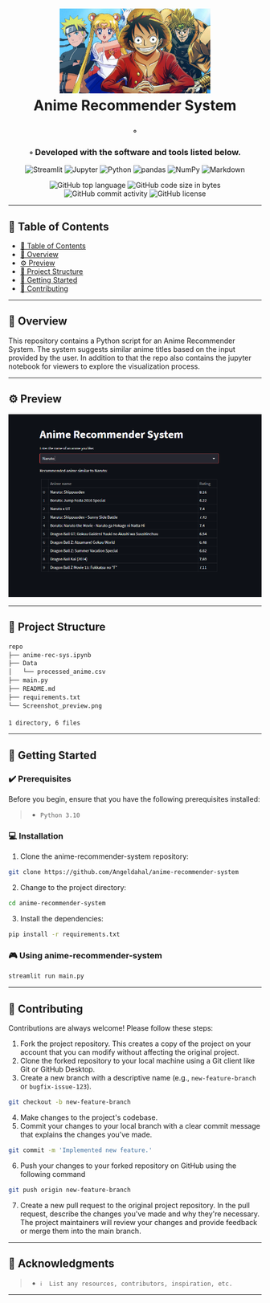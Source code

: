 
<div align="center">
<h1 align="center">
<img src="./anime_title.jpg" width="300" />
<br>
<b>Anime Recommender System</b>
</h1>
<h3>◦ </h3>
<h3>◦ Developed with the software and tools listed below.</h3>

<p align="center">
<img src="https://img.shields.io/badge/Streamlit-FF4B4B.svg?style&logo=Streamlit&logoColor=white" alt="Streamlit" />
<img src="https://img.shields.io/badge/Jupyter-F37626.svg?style&logo=Jupyter&logoColor=white" alt="Jupyter" />
<img src="https://img.shields.io/badge/Python-3776AB.svg?style&logo=Python&logoColor=white" alt="Python" />
<img src="https://img.shields.io/badge/pandas-150458.svg?style&logo=pandas&logoColor=white" alt="pandas" />
<img src="https://img.shields.io/badge/NumPy-013243.svg?style&logo=NumPy&logoColor=white" alt="NumPy" />
<img src="https://img.shields.io/badge/Markdown-000000.svg?style&logo=Markdown&logoColor=white" alt="Markdown" />
</p>

![GitHub top language](https://img.shields.io/github/languages/top/Angeldahal/anime-recommender-system?style&color=5D6D7E)
![GitHub code size in bytes](https://img.shields.io/github/languages/code-size/Angeldahal/anime-recommender-system?style&color=5D6D7E)
![GitHub commit activity](https://img.shields.io/github/commit-activity/m/Angeldahal/anime-recommender-system?style&color=5D6D7E)
![GitHub license](https://img.shields.io/github/license/Angeldahal/anime-recommender-system?style&color=5D6D7E)
</div>

---

## 📒 Table of Contents
- [📒 Table of Contents](#-table-of-contents)
- [📍 Overview](#-overview)
- [⚙️ Preview](#-preview)
- [📂 Project Structure](#project-structure)
- [🚀 Getting Started](#-getting-started)
- [🤝 Contributing](#-contributing)

---


## 📍 Overview
This repository contains a Python script for an Anime Recommender System. The system suggests similar anime titles based on the input provided by the user. In addition to that the repo also contains the jupyter notebook for viewers to explore the visualization process.


---

## ⚙️ Preview
![Image Preview](./Screenshot_preview.png)


---


## 📂 Project Structure


```bash
repo
├── anime-rec-sys.ipynb
├── Data
│   └── processed_anime.csv
├── main.py
├── README.md
├── requirements.txt
└── Screenshot_preview.png

1 directory, 6 files
```

---

## 🚀 Getting Started

### ✔️ Prerequisites

Before you begin, ensure that you have the following prerequisites installed:
> - `Python 3.10`

### 💻 Installation

1. Clone the anime-recommender-system repository:
```sh
git clone https://github.com/Angeldahal/anime-recommender-system
```

2. Change to the project directory:
```sh
cd anime-recommender-system
```

3. Install the dependencies:
```sh
pip install -r requirements.txt
```

### 🎮 Using anime-recommender-system

```sh
streamlit run main.py
```


---


## 🤝 Contributing

Contributions are always welcome! Please follow these steps:
1. Fork the project repository. This creates a copy of the project on your account that you can modify without affecting the original project.
2. Clone the forked repository to your local machine using a Git client like Git or GitHub Desktop.
3. Create a new branch with a descriptive name (e.g., `new-feature-branch` or `bugfix-issue-123`).
```sh
git checkout -b new-feature-branch
```
4. Make changes to the project's codebase.
5. Commit your changes to your local branch with a clear commit message that explains the changes you've made.
```sh
git commit -m 'Implemented new feature.'
```
6. Push your changes to your forked repository on GitHub using the following command
```sh
git push origin new-feature-branch
```
7. Create a new pull request to the original project repository. In the pull request, describe the changes you've made and why they're necessary.
The project maintainers will review your changes and provide feedback or merge them into the main branch.

---


## 👏 Acknowledgments

> - `ℹ️  List any resources, contributors, inspiration, etc.`

---
